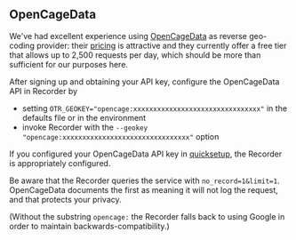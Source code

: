 ## OpenCageData

We've had excellent experience using [OpenCageData](https://opencagedata.com) as reverse geo-coding provider: their [pricing](https://opencagedata.com/pricing) is attractive and they currently offer a free tier that allows up to 2,500 requests per day, which should be more than sufficient for our purposes here.

After signing up and obtaining your API key, configure the OpenCageData API in Recorder by

- setting `OTR_GEOKEY="opencage:xxxxxxxxxxxxxxxxxxxxxxxxxxxxxxxx"` in the defaults file or in the environment
- invoke Recorder with the `--geokey "opencage:xxxxxxxxxxxxxxxxxxxxxxxxxxxxxxxx"` option

If you configured your OpenCageData API key in [quicksetup](../guide/quicksetup.md), the Recorder is appropriately configured.

Be aware that the Recorder queries the service with `no_record=1&limit=1`. OpenCageData documents the first as meaning it will not log the request, and that protects your privacy.

(Without the substring `opencage:` the Recorder falls back to using Google in order to maintain backwards-compatibility.)
